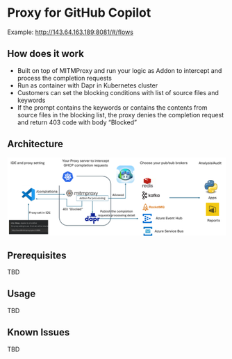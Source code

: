 # Proxy for GitHub Copilot
Example: http://143.64.163.189:8081/#/flows

## How does it work
- Built on top of MITMProxy and run your logic as Addon to intercept and process the completion requests
- Run as container with Dapr in Kubernetes cluster
- Customers can set the blocking conditions with list of source files and keywords
- If the prompt contains the keywords or contains the contents from source files in the blocking list, the proxy denies the completion request and return 403 code with body “Blocked”


## Architecture
![Architecture](https://github.com/kylercai/ghcp-proxy/blob/main/architecture.png)


## Prerequisites
TBD
## Usage
TBD

## Known Issues
TBD
